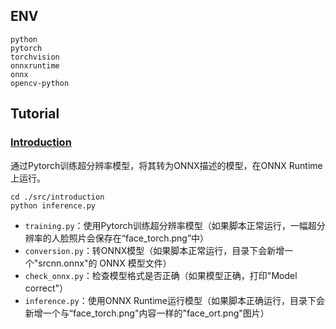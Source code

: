 ## ENV

```
python
pytorch
torchvision
onnxruntime
onnx
opencv-python
```

## Tutorial

### [Introduction](https://github.com/open-mmlab/mmdeploy/blob/master/docs/zh_cn/tutorial/01_introduction_to_model_deployment.md)

  通过Pytorch训练超分辨率模型，将其转为ONNX描述的模型，在ONNX Runtime上运行。

```shell
cd ./src/introduction
python inference.py
```

- `training.py`：使用Pytorch训练超分辨率模型（如果脚本正常运行，一幅超分辨率的人脸照片会保存在“face_torch.png”中）
- `conversion.py`：转ONNX模型（如果脚本正常运行，目录下会新增一个"srcnn.onnx"的 ONNX 模型文件）
- `check_onnx.py`：检查模型格式是否正确（如果模型正确，打印"Model correct"）
- `inference.py`：使用ONNX Runtime运行模型（如果脚本正确运行，目录下会新增一个与“face_torch.png"内容一样的"face_ort.png"图片）

